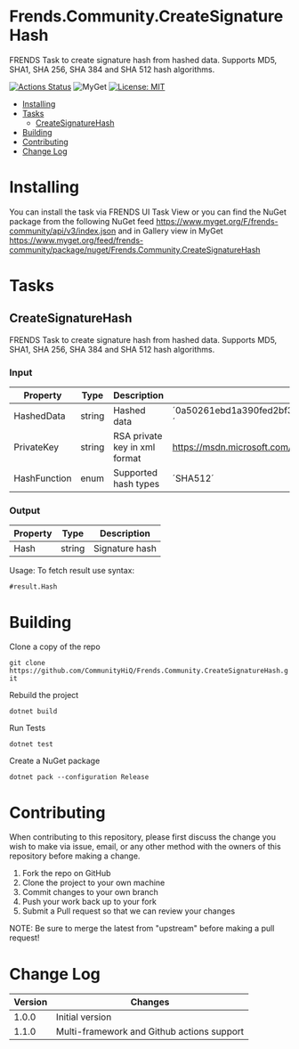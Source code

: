 # Frends.Community.CreateSignatureHash

FRENDS Task to create signature hash from hashed data. Supports MD5, SHA1, SHA 256, SHA 384 and SHA 512 hash algorithms.

[![Actions Status](https://github.com/CommunityHiQ/Frends.Community.CreateSignatureHash/workflows/PackAndPushAfterMerge/badge.svg)](https://github.com/CommunityHiQ/Frends.Community.CreateSignatureHash/actions) ![MyGet](https://img.shields.io/myget/frends-community/v/Frends.Community.CreateSignatureHash) [![License: MIT](https://img.shields.io/badge/License-MIT-yellow.svg)](https://opensource.org/licenses/MIT) 

- [Installing](#installing)
- [Tasks](#tasks)
     - [CreateSignatureHash](#CreateSignatureHash)
- [Building](#building)
- [Contributing](#contributing)
- [Change Log](#change-log)

# Installing

You can install the task via FRENDS UI Task View or you can find the NuGet package from the following NuGet feed
https://www.myget.org/F/frends-community/api/v3/index.json and in Gallery view in MyGet https://www.myget.org/feed/frends-community/package/nuget/Frends.Community.CreateSignatureHash

# Tasks

## CreateSignatureHash
FRENDS Task to create signature hash from hashed data. Supports MD5, SHA1, SHA 256, SHA 384 and SHA 512 hash algorithms.

### Input

| Property				|  Type   | Description								| Example                     |
|-----------------------|---------|-----------------------------------------|-----------------------------|
| HashedData		| string	| Hashed data | ´0a50261ebd1a390fed2bf326f2673c145582a6342d523204973d0219337f81616a8069b012587cf5635f6925f1b56c360230c19b273500ee013e030601bf2425´ |
| PrivateKey		| string	| RSA private key in xml format	| https://msdn.microsoft.com/en-us/library/system.security.cryptography.rsa.toxmlstring(v=vs.110).aspx |
| HashFunction	| enum	| Supported hash types	| ´SHA512´ |

### Output

| Property      | Type     | Description                      |
|---------------|----------|----------------------------------|
| Hash        | string   | Signature hash |

Usage:
To fetch result use syntax:

`#result.Hash`

# Building

Clone a copy of the repo

`git clone https://github.com/CommunityHiQ/Frends.Community.CreateSignatureHash.git`

Rebuild the project

`dotnet build`

Run Tests

`dotnet test`

Create a NuGet package

`dotnet pack --configuration Release`

# Contributing
When contributing to this repository, please first discuss the change you wish to make via issue, email, or any other method with the owners of this repository before making a change.

1. Fork the repo on GitHub
2. Clone the project to your own machine
3. Commit changes to your own branch
4. Push your work back up to your fork
5. Submit a Pull request so that we can review your changes

NOTE: Be sure to merge the latest from "upstream" before making a pull request!

# Change Log

| Version | Changes |
| ------- | ------- |
| 1.0.0   | Initial version |
| 1.1.0   | Multi-framework and Github actions support  |
